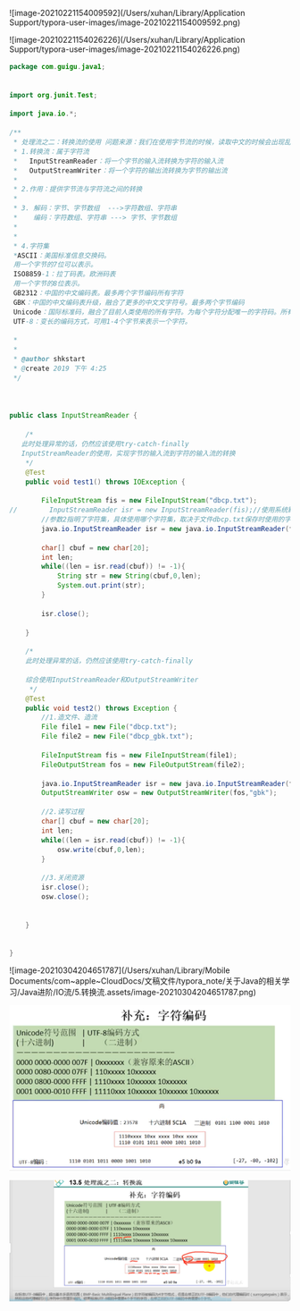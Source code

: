 ![image-20210221154009592](/Users/xuhan/Library/Application Support/typora-user-images/image-20210221154009592.png)

![image-20210221154026226](/Users/xuhan/Library/Application Support/typora-user-images/image-20210221154026226.png)

```java
package com.guigu.java1;


import org.junit.Test;

import java.io.*;

/**
 * 处理流之二：转换流的使用 问题来源：我们在使用字节流的时候，读取中文的时候会出现乱码
 * 1.转换流：属于字符流
 *   InputStreamReader：将一个字节的输入流转换为字符的输入流
 *   OutputStreamWriter：将一个字符的输出流转换为字节的输出流
 *
 * 2.作用：提供字节流与字符流之间的转换
 *
 * 3. 解码：字节、字节数组  --->字符数组、字符串
 *    编码：字符数组、字符串 ---> 字节、字节数组
 *
 *
 * 4.字符集
 *ASCII：美国标准信息交换码。
 用一个字节的7位可以表示。
 ISO8859-1：拉丁码表。欧洲码表
 用一个字节的8位表示。
 GB2312：中国的中文编码表。最多两个字节编码所有字符
 GBK：中国的中文编码表升级，融合了更多的中文文字符号。最多两个字节编码
 Unicode：国际标准码，融合了目前人类使用的所有字符。为每个字符分配唯一的字符码。所有的文字都用两个字节来表示。
 UTF-8：变长的编码方式，可用1-4个字节来表示一个字符。

 *
 *
 * @author shkstart
 * @create 2019 下午 4:25
 */



public class InputStreamReader {

    /*
   此时处理异常的话，仍然应该使用try-catch-finally
   InputStreamReader的使用，实现字节的输入流到字符的输入流的转换
    */
    @Test
    public void test1() throws IOException {

        FileInputStream fis = new FileInputStream("dbcp.txt");
//        InputStreamReader isr = new InputStreamReader(fis);//使用系统默认的字符集
        //参数2指明了字符集，具体使用哪个字符集，取决于文件dbcp.txt保存时使用的字符集
        java.io.InputStreamReader isr = new java.io.InputStreamReader(fis,"UTF-8");//使用系统默认的字符集

        char[] cbuf = new char[20];
        int len;
        while((len = isr.read(cbuf)) != -1){
            String str = new String(cbuf,0,len);
            System.out.print(str);
        }

        isr.close();

    }

    /*
    此时处理异常的话，仍然应该使用try-catch-finally

    综合使用InputStreamReader和OutputStreamWriter
     */
    @Test
    public void test2() throws Exception {
        //1.造文件、造流
        File file1 = new File("dbcp.txt");
        File file2 = new File("dbcp_gbk.txt");

        FileInputStream fis = new FileInputStream(file1);
        FileOutputStream fos = new FileOutputStream(file2);

        java.io.InputStreamReader isr = new java.io.InputStreamReader(fis,"utf-8");
        OutputStreamWriter osw = new OutputStreamWriter(fos,"gbk");

        //2.读写过程
        char[] cbuf = new char[20];
        int len;
        while((len = isr.read(cbuf)) != -1){
            osw.write(cbuf,0,len);
        }

        //3.关闭资源
        isr.close();
        osw.close();


    }


}
```

![image-20210304204651787](/Users/xuhan/Library/Mobile Documents/com~apple~CloudDocs/文稿文件/typora_note/关于Java的相关学习/Java进阶/IO流/5.转换流.assets/image-20210304204651787.png)

![image-20211112150745582](5.转换流.assets/image-20211112150745582.png)

![image-20211112150919132](5.转换流.assets/image-20211112150919132.png)